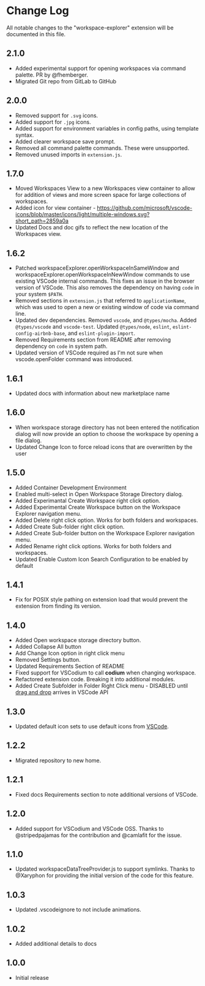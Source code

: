 # Change Log
All notable changes to the "workspace-explorer" extension will be documented in this file.

## 2.1.0
* Added experimental support for opening workspaces via command palette. PR by @fhemberger.
* Migrated Git repo from GitLab to GitHub

## 2.0.0
* Removed support for `.svg` icons.
* Added support for `.jpg` icons.
* Added support for environment variables in config paths, using template syntax.
* Added clearer workspace save prompt.
* Removed all command palette commands. These were unsupported.
* Removed unused imports in `extension.js`.

## 1.7.0
* Moved Workspaces View to a new Workspaces view container to allow for addition of views and more screen space for large collections of workspaces.
* Added icon for view container - https://github.com/microsoft/vscode-icons/blob/master/icons/light/multiple-windows.svg?short_path=2859a0a
* Updated Docs and doc gifs to reflect the new location of the Workspaces view.

## 1.6.2
* Patched workspaceExplorer.openWorkspaceInSameWindow and workspaceExplorer.openWorkspaceInNewWindow commands to use existing VSCode internal commands. This fixes an issue in the browser version of VSCode. This also removes the dependency
on having `code` in your system `$PATH`.
* Removed sections in `extension.js` that referred to `applicationName`,
which was used to open a new or existing window of code via command line.
* Updated dev dependencies. Removed `vscode`, and `@types/mocha`. Added `@types/vscode` and `vscode-test`. Updated `@types/node`, `eslint`, `eslint-config-airbnb-base`, and `eslint-plugin-import`.
* Removed Requirements section from README after removing dependency on `code` in system path.
* Updated version of VSCode required as I'm not sure when vscode.openFolder command was introduced.

## 1.6.1
* Updated docs with information about new marketplace name

## 1.6.0
* When workspace storage directory has not been entered the notification dialog will now provide an option to choose the workspace by opening a file dialog.
* Updated Change Icon to force reload icons that are overwritten by the user

## 1.5.0
* Added Container Development Environment
* Enabled multi-select in Open Workspace Storage Directory dialog.
* Added Experimantal Create Workspace right click option.
* Added Experimental Create Workspace button on the Workspace Explorer navigation menu.
* Added Delete right click option. Works for both folders and workspaces.
* Added Create Sub-folder right click option.
* Added Create Sub-folder button on the Workspace Explorer navigation menu.
* Added Rename right click options. Works for both folders and workspaces.
* Updated Enable Custom Icon Search Configuration to be enabled by default

## 1.4.1
* Fix for POSIX style pathing on extension load that would prevent the extension from finding its version.

## 1.4.0
* Added Open workspace storage directory button.
* Added Collapse All button
* Add Change Icon option in right click menu
* Removed Settings button.
* Updated Requirements Section of README
* Fixed support for VSCodium to call **codium** when changing workspace.
* Refactored extension code. Breaking it into additional modules.
* Added Create Subfolder in Folder Right Click menu - DISABLED until [drag and drop](https://github.com/microsoft/vscode/issues/32592) arrives in VSCode API

## 1.3.0
* Updated default icon sets to use default icons from [VSCode](https://github.com/microsoft/vscode-icons).

## 1.2.2
* Migrated repository to new home.

## 1.2.1
* Fixed docs Requirements section to note additional versions of VSCode.

## 1.2.0
* Added support for VSCodium and VSCode OSS. Thanks to @stripedpajamas
for the contribution and @camlafit for the issue.

## 1.1.0
* Updated workspaceDataTreeProvider.js to support symlinks. Thanks to
@Xaryphon for providing the initial version of the code for this feature.

## 1.0.3
* Updated .vscodeignore to not include animations.

## 1.0.2
* Added additional details to docs

## 1.0.0
* Initial release
